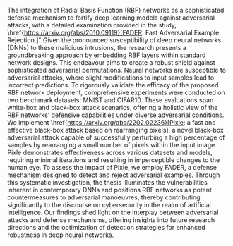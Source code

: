 The integration of Radial Basis Function (RBF) networks as a sophisticated defense mechanism to fortify deep learning models against adversarial attacks, with a detailed examination provided in the study, \href{https://arxiv.org/abs/2010.09119}[FADER: Fast Adversarial Example Rejection.]" Given the pronounced susceptibility of deep neural networks (DNNs) to these malicious intrusions, the research presents a groundbreaking approach by embedding RBF layers within standard network designs. This endeavour aims to create a robust shield against sophisticated adversarial permutations. Neural networks are susceptible to adversarial attacks, where slight modifications to input samples lead to incorrect predictions. To rigorously validate the efficacy of the proposed RBF network deployment, comprehensive experiments were conducted on two benchmark datasets: MNIST and CIFAR10. These evaluations span white-box and black-box attack scenarios, offering a holistic view of the RBF networks’ defensive capabilities under diverse adversarial conditions. We implement \href{https://arxiv.org/abs/2202.02236}[Pixle: a fast and effective black-box attack based on rearranging pixels], a novel black-box adversarial attack capable of successfully perturbing a high percentage of samples by rearranging a small number of pixels within the input image. Pixle demonstrates effectiveness across various datasets and models, requiring minimal iterations and resulting in imperceptible changes to the human eye. To assess the impact of Pixle, we employ FADER, a defense mechanism designed to detect and reject adversarial examples. Through this systematic investigation, the thesis illuminates the vulnerabilities inherent in contemporary DNNs and positions RBF networks as potent countermeasures to adversarial manoeuvres, thereby contributing significantly to the discourse on cybersecurity in the realm of artificial intelligence. Our findings shed light on the interplay between adversarial attacks and defense mechanisms, offering insights into future research directions and the optimization of detection strategies for enhanced robustness in deep neural networks.
